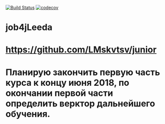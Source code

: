 [![Build Status](https://travis-ci.org/LMskvtsv/junior.svg?branch=master)](https://travis-ci.org/LMskvtsv/junior)
[![codecov](https://codecov.io/gh/LMskvtsv/junior/branch/master/graph/badge.svg)](https://codecov.io/gh/LMskvtsv/junior)

# job4jLeeda
# https://github.com/LMskvtsv/junior
# Планирую закончить первую часть курса к концу июня 2018, по окончании первой части определить верктор дальнейшего обучения.
